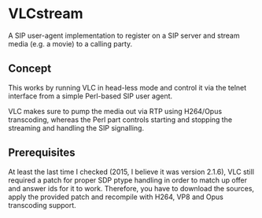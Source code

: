 # VLCstream

A SIP user-agent implementation to register on a SIP server and stream media (e.g. a movie) to a calling party.

## Concept

This works by running VLC in head-less mode and control it via the telnet interface from a simple Perl-based SIP
user agent.

VLC makes sure to pump the media out via RTP using H264/Opus transcoding, whereas the Perl part controls starting
and stopping the streaming and handling the SIP signalling.

## Prerequisites

At least the last time I checked (2015, I believe it was version 2.1.6), VLC still required a patch for proper SDP ptype
handling in order to match up offer and answer ids for it to work. Therefore, you have to download the sources, apply the
provided patch and recompile with H264, VP8 and Opus transcoding support.

